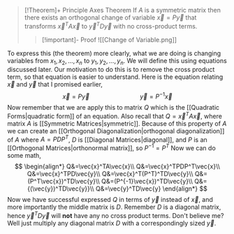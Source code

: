 >[!Theorem]+ Principle Axes Theorem
>If $A$ is a symmetric matrix then there exists an orthogonal change of variable $\vec{x}=P\vec{y}$ that transforms $\vec{x}^TA\vec{x}$ to $\vec{y}^TD\vec{y}$ with no cross-product terms.
>>[!important]- Proof
>>![[Change of Variable.png]]

To express this (the theorem) more clearly, what we are doing is changing variables from $x_1,x_2,\dots,x_n$ to $y_1,y_2,\dots,y_n$. We will define this using equations discussed later. Our motivation to do this is to remove the cross product term, so that equation is easier to understand. 
Here is the equation relating $\vec{x}$ and $\vec{y}$ that I promised earlier, 
$$
\vec{x} = P\vec{y} \quad \quad \quad\quad  \quad \quad \quad \vec{y} = P^{-1} \vec{x}
$$
Now remember that we are apply this to matrix $Q$ which is the [[Quadratic Forms|quadratic form]] of an equation. Also recall that $Q=\vec{x}^TA\vec{x}$, where matrix $A$ is [[Symmetric Matrices|symmetric]]. Because of this property of $A$ we can create an [[Orthogonal Diagonalization|orthogonal diagonalization]] of $A$ where $A=PDP^T$, $D$ is [[Diagonal Matrices|diagonal]], and $P$ is an [[Orthogonal Matrices|orthonormal matrix]], so $P^{-1}=P^T$ Now we can do some math,
$$
\begin{align*}
Q&=\vec{x}^TA\vec{x}\\
Q&=\vec{x}^TPDP^T\vec{x}\\
Q&=\vec{x}^TPD\vec{y}\\
Q&=\vec{x}^T(P^T)^TD\vec{y}\\
Q&=(P^T\vec{x})^TD\vec{y}\\
Q&=(P^{-1}\vec{x})^TD\vec{y}\\
Q&={(\vec{y})^TD\vec{y}}\\
Q&=\vec{y}^TD\vec{y}
\end{align*}
$$
Now we have successful expressed $Q$ in terms of $\vec{y}$ instead of $\vec{x}$, and more importantly the middle matrix is $D$. Remember $D$ is a diagonal matrix, hence $\vec{y}^TD\vec{y}$ will **not** have any no cross product terms. Don't believe me? Well just multiply any diagonal matrix $D$ with a correspondingly sized $\vec{y}$.


